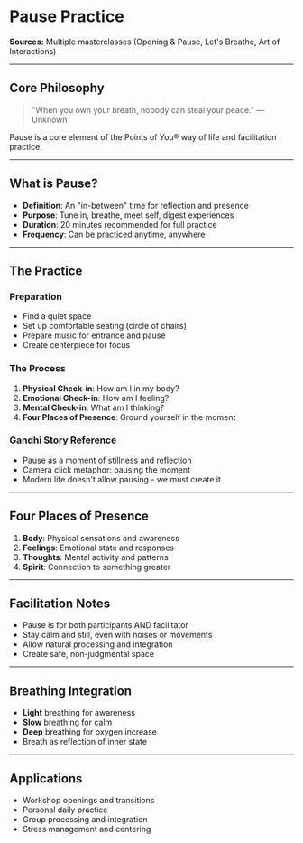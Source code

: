 # Pause Practice
**Sources:** Multiple masterclasses (Opening & Pause, Let's Breathe, Art of Interactions)

---

## Core Philosophy
> "When you own your breath, nobody can steal your peace." — Unknown

Pause is a core element of the Points of You® way of life and facilitation practice.

---

## What is Pause?
- **Definition**: An "in-between" time for reflection and presence
- **Purpose**: Tune in, breathe, meet self, digest experiences
- **Duration**: 20 minutes recommended for full practice
- **Frequency**: Can be practiced anytime, anywhere

---

## The Practice

### Preparation
- Find a quiet space
- Set up comfortable seating (circle of chairs)
- Prepare music for entrance and pause
- Create centerpiece for focus

### The Process
1. **Physical Check-in**: How am I in my body?
2. **Emotional Check-in**: How am I feeling?
3. **Mental Check-in**: What am I thinking?
4. **Four Places of Presence**: Ground yourself in the moment

### Gandhi Story Reference
- Pause as a moment of stillness and reflection
- Camera click metaphor: pausing the moment
- Modern life doesn't allow pausing - we must create it

---

## Four Places of Presence
1. **Body**: Physical sensations and awareness
2. **Feelings**: Emotional state and responses
3. **Thoughts**: Mental activity and patterns
4. **Spirit**: Connection to something greater

---

## Facilitation Notes
- Pause is for both participants AND facilitator
- Stay calm and still, even with noises or movements
- Allow natural processing and integration
- Create safe, non-judgmental space

---

## Breathing Integration
- **Light** breathing for awareness
- **Slow** breathing for calm
- **Deep** breathing for oxygen increase
- Breath as reflection of inner state

---

## Applications
- Workshop openings and transitions
- Personal daily practice
- Group processing and integration
- Stress management and centering

